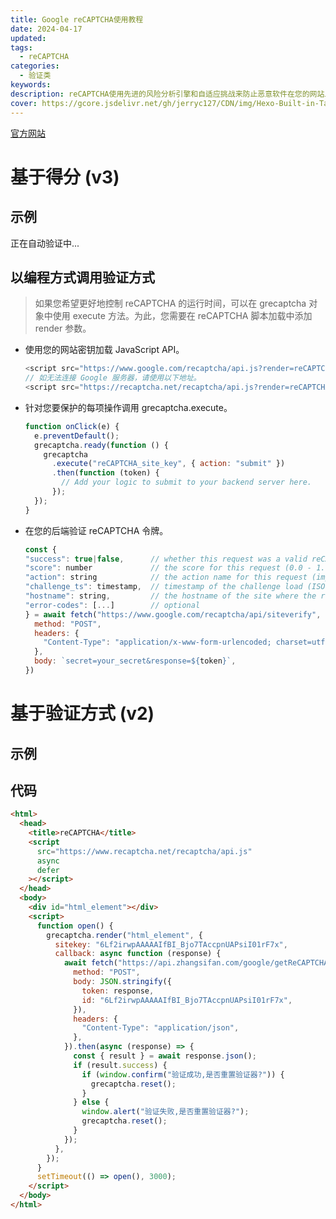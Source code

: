```yaml
---
title: Google reCAPTCHA使用教程
date: 2024-04-17
updated:
tags:
  - reCAPTCHA
categories:
  - 验证类
keywords:
description: reCAPTCHA使用先进的风险分析引擎和自适应挑战来防止恶意软件在您的网站上进行滥用活动。与此同时，合法用户将能够登录、购买、查看页面或创建帐户，而虚假用户将被屏蔽。
cover: https://gcore.jsdelivr.net/gh/jerryc127/CDN/img/Hexo-Built-in-Tag-Plugins-COVER.png
---
```


[官方网站](https://www.google.com/recaptcha/about/)

# 基于得分 (v3)

## 示例

<style>
.grecaptcha-badge {
  visibility: hidden;
}
</style>
<script src="https://www.recaptcha.net/recaptcha/api.js?render=6LfWnrwpAAAAAABWBUfPCn9qB6C0vH6K4A7oEz6d"  async defer></script>
<div id="v3_text">正在自动验证中...</div>
<script>
function openV3() {
  grecaptcha.ready(() => {
    grecaptcha
      .execute("6LfWnrwpAAAAAABWBUfPCn9qB6C0vH6K4A7oEz6d", { action: "submit" })
      .then(async (token) => {
        await fetch("https://api.zhangsifan.com/google/getReCAPTCHA", {
          method: "POST",
          body: JSON.stringify({
            token: token,
            id: "6LfWnrwpAAAAAABWBUfPCn9qB6C0vH6K4A7oEz6d",
          }),
          headers: {
            "Content-Type": "application/json",
          },
        }).then(async (response) => {
          const { result } = await response.json();
          console.log(result);
          document.getElementById("v3_text").innerText = result.success ? "验证成功,得分为" + result.score  : "验证失败";
        });
      });
  });
}
setTimeout(() => openV3(), 3000);
</script>

## 以编程方式调用验证方式

> 如果您希望更好地控制 reCAPTCHA 的运行时间，可以在 grecaptcha 对象中使用 execute 方法。为此，您需要在 reCAPTCHA 脚本加载中添加 render 参数。

- 使用您的网站密钥加载 JavaScript API。
  ```js
  <script src="https://www.google.com/recaptcha/api.js?render=reCAPTCHA_site_key"></script>
  // 如无法连接 Google 服务器，请使用以下地址。
  <script src="https://recaptcha.net/recaptcha/api.js?render=reCAPTCHA_site_key"></script>
  ```
- 针对您要保护的每项操作调用 grecaptcha.execute。

  ```js
  function onClick(e) {
    e.preventDefault();
    grecaptcha.ready(function () {
      grecaptcha
        .execute("reCAPTCHA_site_key", { action: "submit" })
        .then(function (token) {
          // Add your logic to submit to your backend server here.
        });
    });
  }
  ```

- 在您的后端验证 reCAPTCHA 令牌。

  ```js
  const {
  "success": true|false,      // whether this request was a valid reCAPTCHA token for your site
  "score": number             // the score for this request (0.0 - 1.0)
  "action": string            // the action name for this request (important to verify)
  "challenge_ts": timestamp,  // timestamp of the challenge load (ISO format yyyy-MM-dd'T'HH:mm:ssZZ)
  "hostname": string,         // the hostname of the site where the reCAPTCHA was solved
  "error-codes": [...]        // optional
  } = await fetch("https://www.google.com/recaptcha/api/siteverify", {
    method: "POST",
    headers: {
      "Content-Type": "application/x-www-form-urlencoded; charset=utf-8",
    },
    body: `secret=your_secret&response=${token}`,
  })
  ```

# 基于验证方式 (v2)

## 示例

<style>
.grecaptcha-badge {
  visibility: hidden;
}
</style>
<script src="https://www.recaptcha.net/recaptcha/api.js?render=6LfWnrwpAAAAAABWBUfPCn9qB6C0vH6K4A7oEz6d"  async defer></script>
<div id="html_element"></div>
<script>
function open() {
  grecaptcha.render("html_element", {
    sitekey: "6Lf2irwpAAAAAIfBI_Bjo7TAccpnUAPsiI01rF7x",
    callback: async function (response) {
      await fetch("https://api.zhangsifan.com/google/getReCAPTCHA", {
        method: "POST",
        body: JSON.stringify({
          token: response,
          id: "6Lf2irwpAAAAAIfBI_Bjo7TAccpnUAPsiI01rF7x",
        }),
        headers: {
          "Content-Type": "application/json",
        },
      }).then(async (response) => {
        const { result } = await response.json();
        if (result.success) {
          if (window.confirm("验证成功,是否重置验证器?")) {
            grecaptcha.reset();
          }
        } else {
          window.alert("验证失败,是否重置验证器?");
          grecaptcha.reset();
        }
      });
    },
  });
}
setTimeout(() => open(), 3000);
</script>

## 代码

```html
<html>
  <head>
    <title>reCAPTCHA</title>
    <script
      src="https://www.recaptcha.net/recaptcha/api.js"
      async
      defer
    ></script>
  </head>
  <body>
    <div id="html_element"></div>
    <script>
      function open() {
        grecaptcha.render("html_element", {
          sitekey: "6Lf2irwpAAAAAIfBI_Bjo7TAccpnUAPsiI01rF7x",
          callback: async function (response) {
            await fetch("https://api.zhangsifan.com/google/getReCAPTCHA", {
              method: "POST",
              body: JSON.stringify({
                token: response,
                id: "6Lf2irwpAAAAAIfBI_Bjo7TAccpnUAPsiI01rF7x",
              }),
              headers: {
                "Content-Type": "application/json",
              },
            }).then(async (response) => {
              const { result } = await response.json();
              if (result.success) {
                if (window.confirm("验证成功,是否重置验证器?")) {
                  grecaptcha.reset();
                }
              } else {
                window.alert("验证失败,是否重置验证器?");
                grecaptcha.reset();
              }
            });
          },
        });
      }
      setTimeout(() => open(), 3000);
    </script>
  </body>
</html>
```
